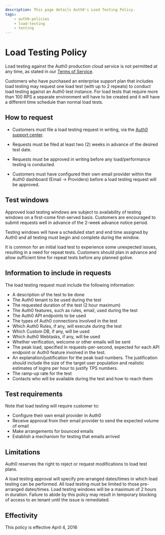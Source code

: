 ```yaml
---
description: This page details Auth0's Load Testing Policy.
tags:
    - auth0-policies
    - load-testing
    - testing
---
```


# Load Testing Policy

Load testing against the Auth0 production cloud service is not permitted at any time, as stated in our [Terms of Service](https://auth0.com/terms).

Customers who have purchased an enterprise support plan that includes load testing may request one load test (with up to 2 repeats) to conduct load testing against an Auth0 test instance. For load tests that require more than 100 RPS a separate environment will have to be created and it will have a different time schedule than normal load tests.

## How to request

* Customers must file a load testing request in writing, via the [Auth0 support center](${env.DOMAIN_URL_SUPPORT}).
* Requests must be filed at least two (2) weeks in advance of the desired test date.
* Requests must be approved in writing before any load/performance testing is conducted.

* Customers must have configured their own email provider within the Auth0 dashboard (Email -> Providers) before a load testing request will be approved.

## Test windows
Approved load testing windows are subject to availability of testing windows on a first-come first-served basis. Customers are encouraged to submit requests well in advance of the 2-week advance notice period.

Testing windows will have a scheduled start and end time assigned by Auth0 and all testing must begin and complete during the window.

It is common for an initial load test to experience some unexpected issues, resulting in a need for repeat tests.  Customers should plan in advance and allow sufficient time for repeat tests before any planned golive.

## Information to include in requests
The load testing request must include the following information:

* A description of the test to be done
* The Auth0 tenant to be used during the test
* The requested duration of the test (2 hour maximum)
* The Auth0 features, such as rules, email, used during the test
* The Auth0 API endpoints to be used
* The types of Auth0 connections involved in the test
* Which Auth0 Rules, if any, will execute during the test
* Which Custom DB, if any, will be used
* Which Auth0 Webtasks, if any, will be used
* Whether verification, welcome or other emails will be sent
* The peak load, specified in requests-per-second, expected for each API endpoint or Auth0 feature involved in the test.
* An explanation/justification for the peak load numbers.  The justification should include the size of the target user population and realistic estimates of logins per hour to justify TPS numbers.
* The ramp-up rate for the test
* Contacts who will be available during the test and how to reach them

## Test requirements
Note that load testing will require customer to:

* Configure their own email provider in Auth0
* Receive approval from their email provider to send the expected volume of email
* Make arrangements for bounced emails
* Establish a mechanism for testing that emails arrived

## Limitations
Auth0 reserves the right to reject or request modifications to load test plans.

A load testing approval will specify pre-arranged dates/times in which load testing can be performed.  All load testing must be limited to those pre-arranged dates/times. Load testing windows will be a maximum of 2 hours in duration. Failure to abide by this policy may result in temporary blocking of access to an tenant until the issue is remediated.

## Effectivity
This policy is effective April 4, 2016






